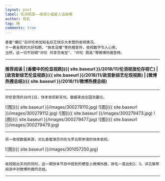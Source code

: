```yaml
---
layout: post
label: 伦消视涨——收视小福星人设崩塌
author: 佚名
tag: 锤
comments: true
---
```


    香蜜"爆红"后邓伦参加知名综艺快乐大本营的收视情况。
    十一黄金周的大好档期，"快本没播"等热搜宣传，收视数字令人心疼。
    当然，这一切不妨碍"邓伦 共享充电宝"、"邓伦 跳高"等微博热搜登榜。

---
#### 推荐阅读 | [香蜜中的伦显视跌]({{ site.baseurl }}/2018/11/伦消视涨伦存视亡) | [故宫新综艺伦显视跌]({{ site.baseurl }}/2018/11/故宫新综艺伦现视跌) | [微博热搜总结]({{ site.baseurl }}/2018/11/微博热搜总结)
---

<a name="dxjja"></a>

    邓伦登场的10月1日，快本收视新天坑。数据来自全国测量仪。

![图]({{ site.baseurl }}/images/300279110.jpg)
![图]({{ site.baseurl }}/images/300279112.jpg)
![图]({{ site.baseurl }}/images/300279473.jpg)
![图]({{ site.baseurl }}/images/300279477.jpg)
![图]({{ site.baseurl }}/images/300279479.jpg)

---

    另一收视数据来源，对比香蜜演员邓伦与罗云熙参演的快本收视。

![图]({{ site.baseurl }}/images/301057250.jpg)


---

<a name="dxjjb"></a>

    收视砸出天坑的同时，这一期快本节目中提到的梗登上微博热搜，排名一度达到2、3。详见推荐阅读中对微博热搜的总结。


---


